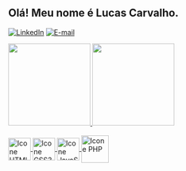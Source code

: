 ## Olá! Meu nome é Lucas Carvalho.

[![LinkedIn](https://img.shields.io/badge/LinkedIn-0077B5?style=for-the-badge&logo=linkedin&logoColor=white)](https://www.linkedin.com/in/lucasalexandrecarvalho)
[![E-mail](https://img.shields.io/badge/Microsoft_Outlook-0078D4?style=for-the-badge&logo=microsoft-outlook&logoColor=white)](mailto:lucasalexandre_82@hotmail.com)

<div>
  <a href="https://github.com/luccarvalho">
  <img height="165em" src="https://github-readme-stats.vercel.app/api?username=luccarvalho&show_icons=true&theme=dracula&include_all_commits=true&count_private=true"/>
  <img height="165em" src="https://github-readme-stats.vercel.app/api/top-langs/?username=luccarvalho&layout=compact&langs_count=7&theme=dracula"/>
</div>

<div style="display: inline_block"><br>
  <img align="center" alt="Icone HTML5" height="45" widht="55" src="https://cdn.jsdelivr.net/gh/devicons/devicon/icons/html5/html5-original-wordmark.svg" />
  <img align="center" alt="Icone CSS3" height="45" widht="55" src="https://cdn.jsdelivr.net/gh/devicons/devicon/icons/css3/css3-original-wordmark.svg" />
  <img align="center" alt="Icone JavaScript" height="45" widht="45" src="https://cdn.jsdelivr.net/gh/devicons/devicon/icons/javascript/javascript-original.svg" />
  <img align="center" alt="Icone PHP" height="55" widht="55" src="https://cdn.jsdelivr.net/gh/devicons/devicon/icons/php/php-original.svg" />
</div>
